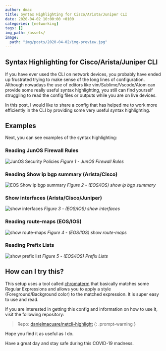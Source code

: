 ```yaml
---
author: dmac
title: Syntax Highlighting for Cisco/Arista/Juniper CLI
date: 2020-04-02 10:00:00 +0100
categories: [networking]
tags: []
img_path: /assets/
image: 
  path: "img/posts/2020-04-02/img-preview.jpg"
---
```


## Syntax Highlighting for Cisco/Arista/Juniper CLI

If you have ever used the CLI on network devices, you probably have ended up frustrated trying to make sense of the long lines of configuration. Although nowadays the use of editors like vim/Sublime/Vscode/Atom can provide some really useful syntax highlighting, you still can find yourself struggling to read the config files or outputs while you are on live devices.

In this post, I would like to share a config that has helped me to work more efficiently in the CLI by providing some very useful syntax highlighting.

## Examples

Next, you can see examples of the syntax highlighting:

### Reading JunOS Firewall Rules

![JunOS Security Policies](../../assets/img/posts/2020-04-02/fig1-junos-sec-policies.jpg)
_Figure 1 - JunOS Firewall Rules_

### Reading Show ip bgp summary (Arista/Cisco)

![EOS Show ip bgp summary](../../assets/img/posts/2020-04-02/fig2-eos-show-ip-bgp-summary.jpg)
_Figure 2 - (EOS/IOS) show ip bgp summary_

### Show interfaces (Arista/Cisco/Juniper)

![show interfaces](../../assets/img/posts/2020-04-02/fig3-ios-show-interfaces.jpg)
_Figure 3 - (EOS/IOS) show interfaces_

### Reading route-maps (EOS/IOS)

![show route-maps](../../assets/img/posts/2020-04-02/fig4-ios-show-route-maps.jpg)
_Figure 4 - (EOS/IOS) show route-maps_

### Reading Prefix Lists

![show prefix list](../../assets/img/posts/2020-04-02/fig5-ios-prefix-lists.jpg)
_Figure 5 - (EOS/IOS) Prefix Lists_

## How can I try this?

This setup uses a tool called [chromaterm](https://github.com/hSaria/ChromaTerm) that basically matches some Regular Expressions and allows you to apply a style (Foreground/Background color) to the matched expression. It is super easy to use and read.

If you are interested in getting this config and information on how to use it, visit the following repository:

> Repo: [danielmacuare/netcli-highlight](https://github.com/danielmacuare/netcli-highlight)
{: .prompt-warning }

Hope you find it as useful as I do.

Have a great day and stay safe during this COVID-19 madness.
